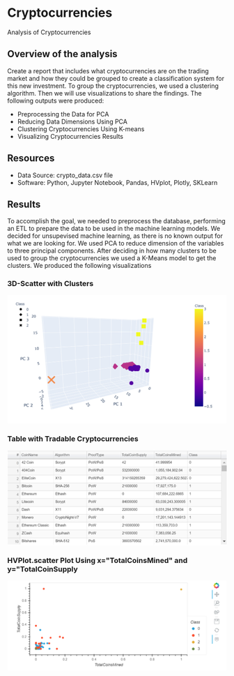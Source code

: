 # Cryptocurrencies
  Analysis of Cryptocurrencies
  
## Overview of the analysis
Create a report that includes what cryptocurrencies are on the trading market and how they could be grouped to create a classification system for this new investment. To group the cryptocurrencies, we used a clustering algorithm. Then we will use visualizations to share the findings.  The following outputs were produced:

- Preprocessing the Data for PCA
- Reducing Data Dimensions Using PCA
- Clustering Cryptocurrencies Using K-means
- Visualizing Cryptocurrencies Results

## Resources
- Data Source: crypto_data.csv file
- Software: Python, Jupyter Notebook, Pandas, HVplot, Plotly, SKLearn

## Results
To accomplish the goal,  we needed to preprocess the database, performing an ETL to prepare the data to be used in the machine learning models.  We decided for unsupevised machine learning, as there is no known output for what we are looking for.  We used PCA to reduce dimension of the variables to three principal components.  After deciding in how many clusters to be used to group the cryptocurrencies we used a K-Means model to get the clusters.  We produced the following visualizations

### 3D-Scatter with Clusters

   ![3d](/3d.png)
   
### Table with Tradable Cryptocurrencies
   
   ![table](/table.png)
   
### HVPlot.scatter Plot Using x="TotalCoinsMined" and y="TotalCoinSupply

   ![hv](/hv.png)
